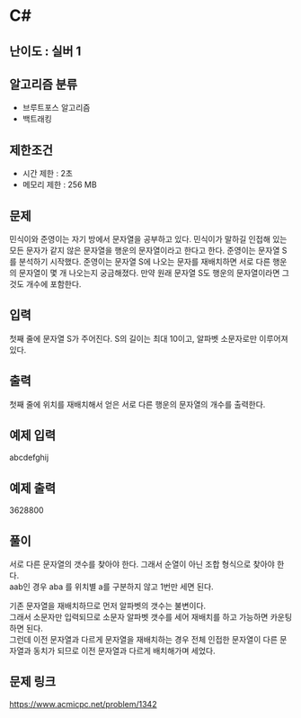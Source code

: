 # C#

## 난이도 : 실버 1

## 알고리즘 분류
  - 브루트포스 알고리즘
  - 백트래킹

## 제한조건
  - 시간 제한 : 2초
  - 메모리 제한 : 256 MB

## 문제
민식이와 준영이는 자기 방에서 문자열을 공부하고 있다. 민식이가 말하길 인접해 있는 모든 문자가 같지 않은 문자열을 행운의 문자열이라고 한다고 한다. 준영이는 문자열 S를 분석하기 시작했다. 준영이는 문자열 S에 나오는 문자를 재배치하면 서로 다른 행운의 문자열이 몇 개 나오는지 궁금해졌다. 만약 원래 문자열 S도 행운의 문자열이라면 그것도 개수에 포함한다.<br/>


## 입력
첫째 줄에 문자열 S가 주어진다. S의 길이는 최대 10이고, 알파벳 소문자로만 이루어져 있다.<br/>


## 출력
첫째 줄에 위치를 재배치해서 얻은 서로 다른 행운의 문자열의 개수를 출력한다.<br/>


## 예제 입력
abcdefghij<br/>


## 예제 출력
3628800<br/>


## 풀이
서로 다른 문자열의 갯수를 찾아야 한다. 그래서 순열이 아닌 조합 형식으로 찾아야 한다.<br/>
aab인 경우 aba 를 위치별 a를 구분하지 않고 1번만 세면 된다.<br/>


기존 문자열을 재배치하므로 먼저 알파벳의 갯수는 불변이다.<br/>
그래서 소문자만 입력되므로 소문자 알파벳 갯수를 세어 재배치를 하고 가능하면 카운팅하면 된다.<br/>
그런데 이전 문자열과 다르게 문자열을 재배치하는 경우 전체 인접한 문자열이 다른 문자열과 동치가 되므로 이전 문자열과 다르게 배치해가며 세었다.<br/>


## 문제 링크
https://www.acmicpc.net/problem/1342